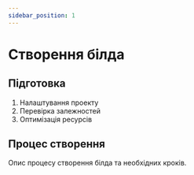 ```yaml
---
sidebar_position: 1
---
```


# Створення білда

## Підготовка

1. Налаштування проекту
2. Перевірка залежностей
3. Оптимізація ресурсів

## Процес створення

Опис процесу створення білда та необхідних кроків.
